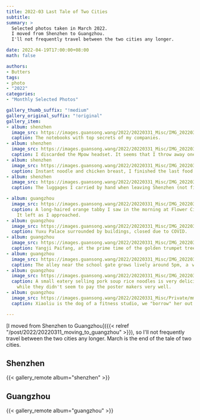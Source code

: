 ```yaml
---
title: 2022-03 Last Tale of Two Cities
subtitle:
summary: >
  Selected photos taken in March 2022.
  I moved from Shenzhen to Guangzhou.
  I'll not frequently travel between the two cities any longer.

date: 2022-04-19T17:00:00+08:00
math: false

authors:
- Butters
tags:
- photo
- "2022"
categories:
- "Monthly Selected Photos"

gallery_thumb_suffix: "!medium"
gallery_original_suffix: "!original"
gallery_item:
- album: shenzhen
  image_src: https://images.guansong.wang/2022/20220331_Misc/IMG_20220310_154619.jpg
  caption: The notebooks with top secrets of my companies.
- album: shenzhen
  image_src: https://images.guansong.wang/2022/20220331_Misc/IMG_20220311_154556.jpg
  caption: I discarded the Mpow headset. It seems that I throw away one headset every time I move.
- album: shenzhen
  image_src: https://images.guansong.wang/2022/20220331_Misc/IMG_20220310_182419.jpg
  caption: Instant noodle and chicken breast, I finished the last food buried deep in the fridge.
- album: shenzhen
  image_src: https://images.guansong.wang/2022/20220331_Misc/IMG_20220311_142039.jpg
  caption: The luggages I carried by hand when leaving Shenzhen (not filled yet).

- album: guangzhou
  image_src: https://images.guansong.wang/2022/20220331_Misc/IMG_20220315_085620.jpg
  caption: A long-haired orange tabby I saw in the morning at Flower City Square.
    It left as I approached.
- album: guangzhou
  image_src: https://images.guansong.wang/2022/20220331_Misc/IMG_20220315_212153.jpg
  caption: Yuxu Palace surrounded by buildings, closed due to COVID.
- album: guangzhou
  image_src: https://images.guansong.wang/2022/20220331_Misc/IMG_20220316_180106.jpg
  caption: Yangji Paifang, at the prime time of the golden trumpet trees.
- album: guangzhou
  image_src: https://images.guansong.wang/2022/20220331_Misc/IMG_20220316_180211.jpg
  caption: The alley near the school gate grows lively around 5pm, ａ view I haven't seen for years.
- album: guangzhou
  image_src: https://images.guansong.wang/2022/20220331_Misc/IMG_20220318_192536.jpg
  caption: A small eatery selling pork soup rice noodles is very delicious,
    while they didn't seem to pay the poster makers very well.
- album: guangzhou
  image_src: https://images.guansong.wang/2022/20220331_Misc/Private/mmexport1647703593890.jpg
  caption: Xiaoliu is the dog of a fitness studio, we "borrow" her out sometimes.

---
```


[I moved from Shenzhen to Guangzhou]({{< relref "/post/2022/20220311_moving_to_guangzhou" >}}),
so I'll not frequently travel between the two cities any longer.
March is the end of the tale of two cities.

## Shenzhen

{{< gallery_remote album="shenzhen" >}}

## Guangzhou

{{< gallery_remote album="guangzhou" >}}